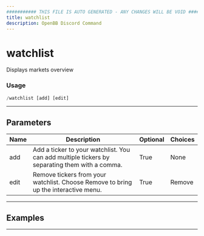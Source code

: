 ```yaml
---
########### THIS FILE IS AUTO GENERATED - ANY CHANGES WILL BE VOID ###########
title: watchlist
description: OpenBB Discord Command
---
```


# watchlist

Displays markets overview

### Usage

```python wordwrap
/watchlist [add] [edit]
```

---

## Parameters

| Name | Description | Optional | Choices |
| ---- | ----------- | -------- | ------- |
| add | Add a ticker to your watchlist. You can add multiple tickers by separating them with a comma. | True | None |
| edit | Remove tickers from your watchlist. Choose Remove to bring up the interactive menu. | True | Remove |


---

## Examples


---
